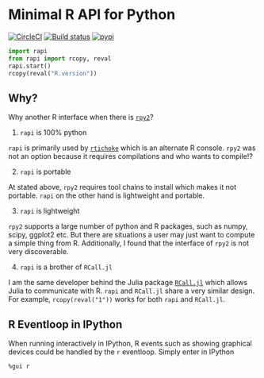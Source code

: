 # Minimal R API for Python

[![CircleCI](https://circleci.com/gh/randy3k/rapi/tree/master.svg?style=shield)](https://circleci.com/gh/randy3k/rapi/tree/master)
[![Build status](https://ci.appveyor.com/api/projects/status/4o9m8q61m755xc2a/branch/master?svg=true)](https://ci.appveyor.com/project/randy3k/rapi/branch/master)
[![pypi](https://img.shields.io/pypi/v/rapi.svg)](https://pypi.org/project/rapi/)

```py
import rapi
from rapi import rcopy, reval
rapi.start()
rcopy(reval("R.version"))
```

## Why?

Why another R interface when there is [`rpy2`](https://rpy2.readthedocs.io/)?

1. `rapi` is 100% python

`rapi` is primarily used by [`rtichoke`](https://github.com/randy3k/rtichoke) which is an alternate R console. `rpy2` was not an option because it requires compilations and who wants to compile!?

2. `rapi` is portable

At stated above, `rpy2` requires tool chains to install which makes it not portable. `rapi` on the other hand is lightweight and portable.

3. `rapi` is lightweight

`rpy2` supports a large number of python and R packages, such as numpy, scipy, ggplot2 etc. But there are situations a user may just want to compute a simple thing from R. Additionally, I found that the interface of `rpy2` is not very discoverable.

4. `rapi` is a brother of `RCall.jl`

I am the same developer behind the Julia package [`RCall.jl`](https://github.com/JuliaInterop/RCall.jl) which allows Julia to communicate with R. `rapi` and `RCall.jl` share a very similar design. For example, `rcopy(reval("1"))` works for both `rapi` and `RCall.jl`.
 

## R Eventloop in IPython

When running interactively in IPython, R events such as showing graphical 
devices could be handled by the `r` eventloop. Simply enter in IPython
```
%gui r
```
